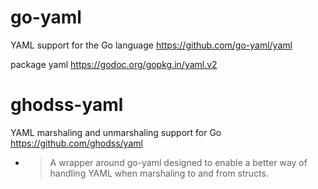 
# go-yaml

YAML support for the Go language https://github.com/go-yaml/yaml

package yaml https://godoc.org/gopkg.in/yaml.v2

# ghodss-yaml

YAML marshaling and unmarshaling support for Go https://github.com/ghodss/yaml
- > A wrapper around go-yaml designed to enable a better way of handling YAML when marshaling to and from structs.

